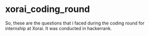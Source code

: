 # xorai_coding_round
So, these are the questions that i faced during the coding round for internship at Xorai.
It was conducted in hackerrank.
